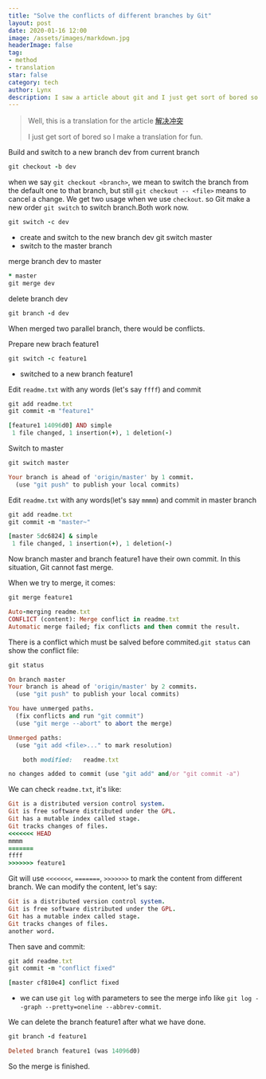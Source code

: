 ```yaml
---
title: "Solve the conflicts of different branches by Git"
layout: post
date: 2020-01-16 12:00
image: /assets/images/markdown.jpg
headerImage: false
tag:
- method
- translation
star: false
category: tech
author: Lynx
description: I saw a article about git and I just get sort of bored so I translated it.什么叫闲的蛋疼，这就是。。。闲得去把一篇文章翻译成英文。。。
---
```




> Well, this is a translation for the article  [解决冲突](https://www.liaoxuefeng.com/wiki/896043488029600/900004111093344)
>
> I just get sort of bored so I make a translation for fun.



Build and switch to a new branch dev from current branch

```ruby
git checkout -b dev
```



when we say `git checkout <branch>`, we mean to switch the branch from the default one to that branch, but still `git checkout -- <file>` means to cancel a change. We get two usage when we use `checkout`. so Git make a new order `git switch` to switch branch.Both work now.

```ruby
git switch -c dev
```

- create and switch to the new branch dev
  git switch master
- switch to the master branch



merge branch dev to master

```ruby
* master
git merge dev
```



delete branch dev

```ruby
git branch -d dev
```



When merged two parallel branch, there would be conflicts.

Prepare new brach feature1

~~~ruby
git switch -c feature1
~~~

- switched to a new branch feature1

Edit `readme.txt` with any words (let's say `ffff`) and commit

~~~ruby
git add readme.txt
git commit -m "feature1"

[feature1 14096d0] AND simple
 1 file changed, 1 insertion(+), 1 deletion(-)
~~~

Switch to master

~~~ruby
git switch master

Your branch is ahead of 'origin/master' by 1 commit.
  (use "git push" to publish your local commits)
~~~

Edit `readme.txt` with any words(let's say `mmmm`) and commit in master branch

~~~ruby
git add readme.txt
git commit -m "master~"

[master 5dc6824] & simple
 1 file changed, 1 insertion(+), 1 deletion(-)
~~~

Now branch master and branch feature1 have their own commit. In this situation, Git cannot fast merge.

When we try to merge, it comes:

~~~ruby
git merge feature1

Auto-merging readme.txt
CONFLICT (content): Merge conflict in readme.txt
Automatic merge failed; fix conflicts and then commit the result.
~~~

There is a conflict which must be salved before commited.`git status` can show the conflict file:

```ruby
git status

On branch master
Your branch is ahead of 'origin/master' by 2 commits.
  (use "git push" to publish your local commits)

You have unmerged paths.
  (fix conflicts and run "git commit")
  (use "git merge --abort" to abort the merge)

Unmerged paths:
  (use "git add <file>..." to mark resolution)

	both modified:   readme.txt

no changes added to commit (use "git add" and/or "git commit -a")
```

We can check `readme.txt`,	it's like:

~~~ruby
Git is a distributed version control system.
Git is free software distributed under the GPL.
Git has a mutable index called stage.
Git tracks changes of files.
<<<<<<< HEAD
mmmm
=======
ffff
>>>>>>> feature1
~~~

Git will use `<<<<<<<`, `=======`, `>>>>>>>` to mark the content from different branch. We can modify the content, let's say:

~~~ruby
Git is a distributed version control system.
Git is free software distributed under the GPL.
Git has a mutable index called stage.
Git tracks changes of files.
another word.
~~~

Then save and commit:

~~~ruby
git add readme.txt
git commit -m "conflict fixed"

[master cf810e4] conflict fixed
~~~

- we can use `git log` with parameters to see the merge info like `git log --graph --pretty=oneline --abbrev-commit`.

We can delete the branch feature1 after what we have done.

~~~ruby
git branch -d feature1

Deleted branch feature1 (was 14096d0)
~~~

So the merge is finished.

